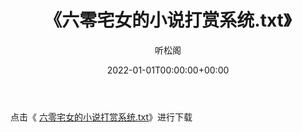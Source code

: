 ﻿---
title:  《六零宅女的小说打赏系统.txt》
date:   2022-01-01T00:00:00+00:00
author: 听松阁
layout: post
permalink: /六零宅女的小说打赏系统/
categories: 小说
tags: [小说]
---

点击《 [六零宅女的小说打赏系统.txt](http://img.660000.xyz/bookstukust/book/bntxt/10/六零宅女的小说打赏系统.txt)》进行下载
